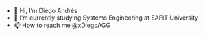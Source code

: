 - 👋 Hi, I’m Diego Andrés
- 🌱 I’m currently studying Systems Engineering at EAFIT University
- 📫 How to reach me @xDiegoAGG
<!---
xDiegoAGG/xDiegoAGG is a ✨ special ✨ repository because its `README.md` (this file) appears on your GitHub profile.
You can click the Preview link to take a look at your changes.
--->
